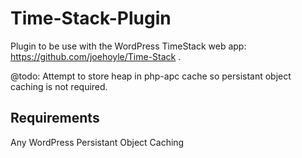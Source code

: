 Time-Stack-Plugin
=================

Plugin to be use with the WordPress TimeStack web app: https://github.com/joehoyle/Time-Stack .

@todo: Attempt to store heap in php-apc cache so persistant object caching is not required.

## Requirements

Any WordPress Persistant Object Caching